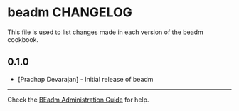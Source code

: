 beadm CHANGELOG
===============

This file is used to list changes made in each version of the beadm cookbook.

0.1.0
-----
- [Pradhap Devarajan] - Initial release of beadm

- - -
Check the [BEadm Administration Guide](https://docs.oracle.com/cd/E23824_01/html/E21801/) for help.

